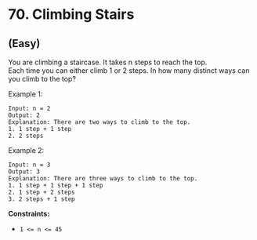 # 70. Climbing Stairs
## (Easy)

You are climbing a staircase. It takes n steps to reach the top.
<br>
Each time you can either climb 1 or 2 steps. In how many distinct ways can you climb to the top?
<br>
 

Example 1:

```
Input: n = 2
Output: 2
Explanation: There are two ways to climb to the top.
1. 1 step + 1 step
2. 2 steps
```

Example 2:

```
Input: n = 3
Output: 3
Explanation: There are three ways to climb to the top.
1. 1 step + 1 step + 1 step
2. 1 step + 2 steps
3. 2 steps + 1 step
``` 

**Constraints:**

- `1 <= n <= 45`